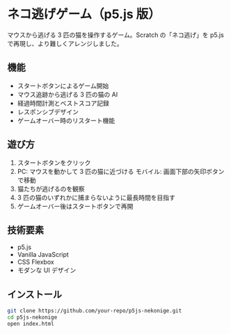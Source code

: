 # ネコ逃げゲーム（p5.js 版）

マウスから逃げる 3 匹の猫を操作するゲーム。Scratch の「ネコ逃げ」を p5.js で再現し、より難しくアレンジしました。

## 機能

- スタートボタンによるゲーム開始
- マウス追跡から逃げる 3 匹の猫の AI
- 経過時間計測とベストスコア記録
- レスポンシブデザイン
- ゲームオーバー時のリスタート機能

## 遊び方

1. スタートボタンをクリック
2. PC: マウスを動かして 3 匹の猫に近づける
   モバイル: 画面下部の矢印ボタンで移動
3. 猫たちが逃げるのを観察
4. 3 匹の猫のいずれかに捕まらないように最長時間を目指す
5. ゲームオーバー後はスタートボタンで再開

## 技術要素

- p5.js
- Vanilla JavaScript
- CSS Flexbox
- モダンな UI デザイン

## インストール

```bash
git clone https://github.com/your-repo/p5js-nekonige.git
cd p5js-nekonige
open index.html
```
